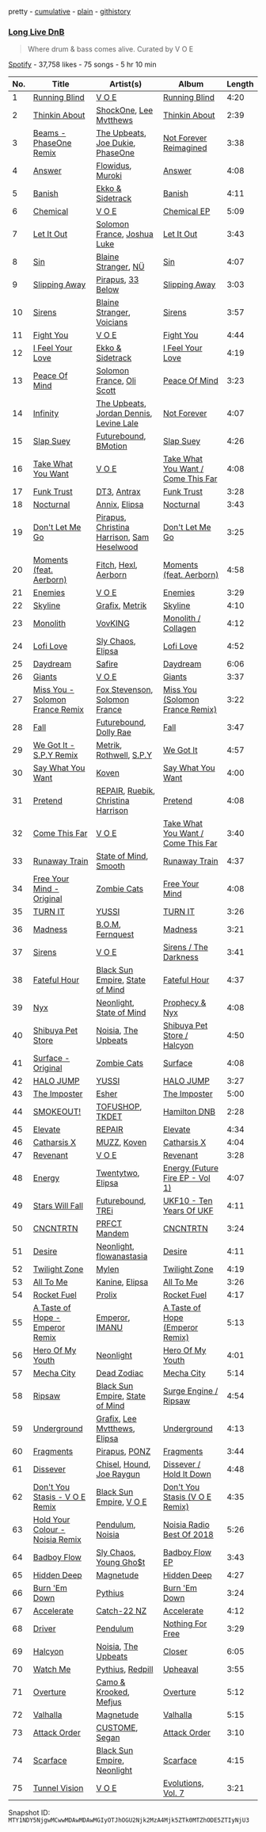 pretty - [cumulative](/playlists/cumulative/37i9dQZF1DXbouKezIgSHE.md) - [plain](/playlists/plain/37i9dQZF1DXbouKezIgSHE) - [githistory](https://github.githistory.xyz/mackorone/spotify-playlist-archive/blob/main/playlists/plain/37i9dQZF1DXbouKezIgSHE)

### [Long Live DnB](https://open.spotify.com/playlist/37i9dQZF1DXbouKezIgSHE)

> Where drum & bass comes alive\. Curated by V O E

[Spotify](https://open.spotify.com/user/spotify) - 37,758 likes - 75 songs - 5 hr 10 min

| No. | Title | Artist(s) | Album | Length |
|---|---|---|---|---|
| 1 | [Running Blind](https://open.spotify.com/track/1haDtHJoXaxhDVgEyS2Qwg) | [V O E](https://open.spotify.com/artist/3t8Pn6gip5ndfX7mGIymYm) | [Running Blind](https://open.spotify.com/album/1RBhLF0MA813Bbetzd49U1) | 4:20 |
| 2 | [Thinkin About](https://open.spotify.com/track/679TnTjA1ad756mFFq91ZK) | [ShockOne](https://open.spotify.com/artist/1yShtQaHjChbToQboKRzgH), [Lee Mvtthews](https://open.spotify.com/artist/2rf0ufpy1NIUGmEHqq27GC) | [Thinkin About](https://open.spotify.com/album/4SfWi60B50vfPPNEMUxxAs) | 2:39 |
| 3 | [Beams \- PhaseOne Remix](https://open.spotify.com/track/7ycSMHYKdNy1wmLydfXwZR) | [The Upbeats](https://open.spotify.com/artist/5fbq6W6HAncSYaFtlQi7fF), [Joe Dukie](https://open.spotify.com/artist/1stlWvYSCm3sSEIzdKBSeY), [PhaseOne](https://open.spotify.com/artist/0mO3Yf5XIPHfAbHh8yWLFk) | [Not Forever Reimagined](https://open.spotify.com/album/1bCGrIsOTVF0CbWEI6NsKW) | 3:38 |
| 4 | [Answer](https://open.spotify.com/track/4D73ZWeg24N8yUXxCx3Ejq) | [Flowidus](https://open.spotify.com/artist/410Yzyq0DmhJImIxqy5wOC), [Muroki](https://open.spotify.com/artist/3Nvjwz6gDry7Uume9kjCBT) | [Answer](https://open.spotify.com/album/1qSRXN1dWFRaKHgX1x5bDv) | 4:08 |
| 5 | [Banish](https://open.spotify.com/track/74rJWD85pGQY5aZH3xpdaY) | [Ekko & Sidetrack](https://open.spotify.com/artist/7IVvHpo698q6w0VadlUxCL) | [Banish](https://open.spotify.com/album/4xtxsqBKqbpIKt91GpjQrg) | 4:11 |
| 6 | [Chemical](https://open.spotify.com/track/5xOmruHbdLlhpDG1DZEyj7) | [V O E](https://open.spotify.com/artist/3t8Pn6gip5ndfX7mGIymYm) | [Chemical EP](https://open.spotify.com/album/1cj7deUnAQKEUAfgGH8uon) | 5:09 |
| 7 | [Let It Out](https://open.spotify.com/track/4e9q1J9F4r73HnoISaCims) | [Solomon France](https://open.spotify.com/artist/2NGEzvIbogjqVnEEnksrXp), [Joshua Luke](https://open.spotify.com/artist/1GCIBl7qMUgfxoixradAQj) | [Let It Out](https://open.spotify.com/album/54h3f4ebcouQqG55PBTCVX) | 3:43 |
| 8 | [Sin](https://open.spotify.com/track/6ALgsIOsGhhodeGq16BHIe) | [Blaine Stranger](https://open.spotify.com/artist/4ZKZR4BBx5EaP4T3slUd1j), [NÜ](https://open.spotify.com/artist/5V4k12TCud24oll7XIoOnt) | [Sin](https://open.spotify.com/album/1tt8TC0ohVxpA9zx9YXJab) | 4:07 |
| 9 | [Slipping Away](https://open.spotify.com/track/4fLJwiVRfyMkYf0c1n5EaP) | [Pirapus](https://open.spotify.com/artist/7KgEOoJ0CawH7NOaLe34Qe), [33 Below](https://open.spotify.com/artist/4tMIsBBR8M0PsorDf0mNEz) | [Slipping Away](https://open.spotify.com/album/5U4TNX4P82yF8KoNwQK0xy) | 3:03 |
| 10 | [Sirens](https://open.spotify.com/track/4daDeVqPJuvEnMWTrzl6W4) | [Blaine Stranger](https://open.spotify.com/artist/4ZKZR4BBx5EaP4T3slUd1j), [Voicians](https://open.spotify.com/artist/5DNApAt05XowaylsOJo1eW) | [Sirens](https://open.spotify.com/album/0Qc40pRAolw55Xo3t6HrNG) | 3:57 |
| 11 | [Fight You](https://open.spotify.com/track/5gv7MLLwa8Bqk2ototHmfI) | [V O E](https://open.spotify.com/artist/3t8Pn6gip5ndfX7mGIymYm) | [Fight You](https://open.spotify.com/album/2hn9kRqS6Nxta7Cvj4K6Bj) | 4:44 |
| 12 | [I Feel Your Love](https://open.spotify.com/track/5VXHh0kou6l74vmDRfFFpY) | [Ekko & Sidetrack](https://open.spotify.com/artist/7IVvHpo698q6w0VadlUxCL) | [I Feel Your Love](https://open.spotify.com/album/0AL1igVnFFCJIrJbhFAHsO) | 4:19 |
| 13 | [Peace Of Mind](https://open.spotify.com/track/76fyFZLL5uI3uH6uPMlWKa) | [Solomon France](https://open.spotify.com/artist/2NGEzvIbogjqVnEEnksrXp), [Oli Scott](https://open.spotify.com/artist/0JGeTI3sByz80XJ48gk9pv) | [Peace Of Mind](https://open.spotify.com/album/3Q7mz6QSjLA2O25sZ5JNm3) | 3:23 |
| 14 | [Infinity](https://open.spotify.com/track/0fgolKbSZwVRG0CThD5sWa) | [The Upbeats](https://open.spotify.com/artist/5fbq6W6HAncSYaFtlQi7fF), [Jordan Dennis](https://open.spotify.com/artist/2iSbupdaMW303tk8tqdCv5), [Levine Lale](https://open.spotify.com/artist/2qgQuxHp5MEISrfNMPnKu3) | [Not Forever](https://open.spotify.com/album/1V3eAxPa9vrKETf19EyDhV) | 4:07 |
| 15 | [Slap Suey](https://open.spotify.com/track/7I1XUjtzeNW79MgT28AkDe) | [Futurebound](https://open.spotify.com/artist/2Vqj1e2oloOKNqAT2gpoa5), [BMotion](https://open.spotify.com/artist/0bPx7cEowPdqxnvrsMnGD7) | [Slap Suey](https://open.spotify.com/album/4r4UsASmYLW0wyjx6yQDOd) | 4:26 |
| 16 | [Take What You Want](https://open.spotify.com/track/4kVHvoi8OOQFp1ZV5kYNwd) | [V O E](https://open.spotify.com/artist/3t8Pn6gip5ndfX7mGIymYm) | [Take What You Want / Come This Far](https://open.spotify.com/album/446PvnUtFcdBH010dsqcNZ) | 4:08 |
| 17 | [Funk Trust](https://open.spotify.com/track/5S7Odia9qyMX0Pomscbdt7) | [DT3](https://open.spotify.com/artist/2BWYrSn8dSJayZkvCf7t9U), [Antrax](https://open.spotify.com/artist/1k5mK5ao28jCQ7CBNIpYMG) | [Funk Trust](https://open.spotify.com/album/2DxRXMnTt8CGexNiBbc4mN) | 3:28 |
| 18 | [Nocturnal](https://open.spotify.com/track/64jRAmk99vinM9WgvGSNch) | [Annix](https://open.spotify.com/artist/0llNeW8Q52i2sxV7DsFASR), [Elipsa](https://open.spotify.com/artist/2HRQmTBCGufnxsFIodHske) | [Nocturnal](https://open.spotify.com/album/2DZvctY5zi4s5RyyiwPFxT) | 3:43 |
| 19 | [Don't Let Me Go](https://open.spotify.com/track/2h0tLMiwLsJ7e7xiWWzwKR) | [Pirapus](https://open.spotify.com/artist/7KgEOoJ0CawH7NOaLe34Qe), [Christina Harrison](https://open.spotify.com/artist/0Bodcxze5bIUbnJAI3JKTR), [Sam Heselwood](https://open.spotify.com/artist/3NWsg1qe0HyufJEhf1KoI6) | [Don't Let Me Go](https://open.spotify.com/album/6s2rMgpOULBHR8p3pXaDpx) | 3:25 |
| 20 | [Moments \(feat\. Aerborn\)](https://open.spotify.com/track/2JRHI6fTfc6yYHiRsPpSN5) | [Fitch](https://open.spotify.com/artist/4R1KJqQAvnwb0ChZWqTege), [Hexl](https://open.spotify.com/artist/4iJkP0sXV9RmVpGKSPt5Fq), [Aerborn](https://open.spotify.com/artist/0DKuAUrRIPmC6hFe21M1UX) | [Moments \(feat\. Aerborn\)](https://open.spotify.com/album/5Qs6vTTUVXfmSK9EzU4TsH) | 4:58 |
| 21 | [Enemies](https://open.spotify.com/track/62glmQhQN5BUrc1tJeQro7) | [V O E](https://open.spotify.com/artist/3t8Pn6gip5ndfX7mGIymYm) | [Enemies](https://open.spotify.com/album/5lCPnvaPimzf1wMITE75hv) | 3:29 |
| 22 | [Skyline](https://open.spotify.com/track/5M6DnQMTwQs0CaNdz7yJ5d) | [Grafix](https://open.spotify.com/artist/27YdXZOMLqvxI2pB5GyqyY), [Metrik](https://open.spotify.com/artist/2NCEtX40i9lLNpTg2X5583) | [Skyline](https://open.spotify.com/album/0j1JntUGndsVxvXu6DwvRg) | 4:10 |
| 23 | [Monolith](https://open.spotify.com/track/1pvHTmHwlsEZx5cVIbNKZD) | [VovKING](https://open.spotify.com/artist/5cv42gJ8QCmmPQ4h8DjsdH) | [Monolith / Collagen](https://open.spotify.com/album/4Hn4zbNH6NRnhtYpWq4xVb) | 4:12 |
| 24 | [Lofi Love](https://open.spotify.com/track/5F210oygZ6fMAvbznWrjwJ) | [Sly Chaos](https://open.spotify.com/artist/02QaTKGbI6W9D80tPSqJ6i), [Elipsa](https://open.spotify.com/artist/2HRQmTBCGufnxsFIodHske) | [Lofi Love](https://open.spotify.com/album/7fUAeXxYUirpCyQJuykaJt) | 4:52 |
| 25 | [Daydream](https://open.spotify.com/track/3baML5RbtecV8Q5yuzrslP) | [Safire](https://open.spotify.com/artist/0RUdbVM6eQL5oCoh6VHTDB) | [Daydream](https://open.spotify.com/album/5taOQUJucITY4aEJDQHT8d) | 6:06 |
| 26 | [Giants](https://open.spotify.com/track/6YZfLjsFTrRS8EtGLDY24Y) | [V O E](https://open.spotify.com/artist/3t8Pn6gip5ndfX7mGIymYm) | [Giants](https://open.spotify.com/album/5U9rP5znc63gF2UBnoQ8Hb) | 3:37 |
| 27 | [Miss You \- Solomon France Remix](https://open.spotify.com/track/6OXQfpCGaJ4OqS7g014KmB) | [Fox Stevenson](https://open.spotify.com/artist/2BQWHuvxG4kMYnfghdaCIy), [Solomon France](https://open.spotify.com/artist/2NGEzvIbogjqVnEEnksrXp) | [Miss You \(Solomon France Remix\)](https://open.spotify.com/album/7BXON2X1HqTRpdJHKiBGz3) | 3:22 |
| 28 | [Fall](https://open.spotify.com/track/1gfWf2AnJtLckqo9pRFI4p) | [Futurebound](https://open.spotify.com/artist/2Vqj1e2oloOKNqAT2gpoa5), [Dolly Rae](https://open.spotify.com/artist/0wB5diKi6MD5CqXoJ3h6lJ) | [Fall](https://open.spotify.com/album/797htxFmHyEMgc4mBz1q9h) | 3:47 |
| 29 | [We Got It \- S.P.Y Remix](https://open.spotify.com/track/1Iuo5rSPfXDVKxCyl2ePbW) | [Metrik](https://open.spotify.com/artist/2NCEtX40i9lLNpTg2X5583), [Rothwell](https://open.spotify.com/artist/5uPbfbVvS1knjpH37U1Mgr), [S.P.Y](https://open.spotify.com/artist/6aJAd8zM1s3Slw64KfsmaF) | [We Got It](https://open.spotify.com/album/1VBPJ2FXlBgEVwgiT6ixfi) | 4:57 |
| 30 | [Say What You Want](https://open.spotify.com/track/7C0AmMGDeLY4JaDNZcBC4b) | [Koven](https://open.spotify.com/artist/3UCbp6D1lvILlxRJT9LnFa) | [Say What You Want](https://open.spotify.com/album/0VPNitgjEkHtyreOZaa1oK) | 4:00 |
| 31 | [Pretend](https://open.spotify.com/track/4heg9L1ymejnW14gFLOAPn) | [REPAIR](https://open.spotify.com/artist/0xLqXvK6horF4enARe8AIN), [Ruebik](https://open.spotify.com/artist/331mn1ZP0uAGUcazag3TNa), [Christina Harrison](https://open.spotify.com/artist/0Bodcxze5bIUbnJAI3JKTR) | [Pretend](https://open.spotify.com/album/6AF06ZXUETEmdeoxf1deMo) | 4:08 |
| 32 | [Come This Far](https://open.spotify.com/track/0jE6OcJzJ1mngyrNV82mZK) | [V O E](https://open.spotify.com/artist/3t8Pn6gip5ndfX7mGIymYm) | [Take What You Want / Come This Far](https://open.spotify.com/album/446PvnUtFcdBH010dsqcNZ) | 3:40 |
| 33 | [Runaway Train](https://open.spotify.com/track/3vj5EMdE1ZlbJbYSFLqOwF) | [State of Mind](https://open.spotify.com/artist/6Piel9jEbV4Qb18Yw1B2dI), [Smooth](https://open.spotify.com/artist/7yRkgZyRXaO7oh1hTEyKNo) | [Runaway Train](https://open.spotify.com/album/5t2w6fgcttlt9NgtuNCzr0) | 4:37 |
| 34 | [Free Your Mind \- Original](https://open.spotify.com/track/2M1LSALo5PGjGeMIazRuhb) | [Zombie Cats](https://open.spotify.com/artist/5ZIAymQimYIkT08qGsRjoK) | [Free Your Mind](https://open.spotify.com/album/1HY5cRpzm4fG3yEH78C1E4) | 4:08 |
| 35 | [TURN IT](https://open.spotify.com/track/1RaWyRtQAjscmH6ixxKLsZ) | [YUSSI](https://open.spotify.com/artist/1IwkSL4i4wIu40Cej0a997) | [TURN IT](https://open.spotify.com/album/6hhsVfu76AyRKN2pKZW6c6) | 3:26 |
| 36 | [Madness](https://open.spotify.com/track/4A2JeNiPJLtMYhimPThNv6) | [B.O.M](https://open.spotify.com/artist/3obWOc3Iq15TgW0pTDY2RK), [Fernquest](https://open.spotify.com/artist/7vUiDGA4jzsPS8RSTaiFrL) | [Madness](https://open.spotify.com/album/1mrEcrd7eTfxOxjOxaXNgS) | 3:21 |
| 37 | [Sirens](https://open.spotify.com/track/6dLBgoJCyB9NlDARCTwJes) | [V O E](https://open.spotify.com/artist/3t8Pn6gip5ndfX7mGIymYm) | [Sirens / The Darkness](https://open.spotify.com/album/432FAF2FK68IP91Ra5boiH) | 3:41 |
| 38 | [Fateful Hour](https://open.spotify.com/track/5ZwvPXsvqWOr2XcDZ1ohu6) | [Black Sun Empire](https://open.spotify.com/artist/3PAXvY08KxX5HmCsmKw4x8), [State of Mind](https://open.spotify.com/artist/6Piel9jEbV4Qb18Yw1B2dI) | [Fateful Hour](https://open.spotify.com/album/0jkK70i3xZ2y3qeHBWSQ4T) | 4:37 |
| 39 | [Nyx](https://open.spotify.com/track/55oEMPn7GcYw0QnEPC7JRR) | [Neonlight](https://open.spotify.com/artist/1dDzlLlakr2JyoK4EtRv5L), [State of Mind](https://open.spotify.com/artist/6Piel9jEbV4Qb18Yw1B2dI) | [Prophecy & Nyx](https://open.spotify.com/album/2jRDWwBxGM3YkRzY93r2xK) | 4:08 |
| 40 | [Shibuya Pet Store](https://open.spotify.com/track/38hFp6SVQX1Wgo4c29qQXL) | [Noisia](https://open.spotify.com/artist/4YWj8sohRDjL9deiuRvEEY), [The Upbeats](https://open.spotify.com/artist/5fbq6W6HAncSYaFtlQi7fF) | [Shibuya Pet Store / Halcyon](https://open.spotify.com/album/5ZFpkF8RSRVHBQxVyrCXQC) | 4:50 |
| 41 | [Surface \- Original](https://open.spotify.com/track/3tWmWRpXzqzSEs5b34fWh9) | [Zombie Cats](https://open.spotify.com/artist/5ZIAymQimYIkT08qGsRjoK) | [Surface](https://open.spotify.com/album/4jxsdQNRrJb6lqYfFaDRAa) | 4:08 |
| 42 | [HALO JUMP](https://open.spotify.com/track/6jM65OGqVRyiGI2aLYuxMK) | [YUSSI](https://open.spotify.com/artist/1IwkSL4i4wIu40Cej0a997) | [HALO JUMP](https://open.spotify.com/album/7ynw3zwj2JvorTpUsjoqvc) | 3:27 |
| 43 | [The Imposter](https://open.spotify.com/track/2MX5YBjjJvzSxJHOkGbLt8) | [Esher](https://open.spotify.com/artist/2HJbrdpPlh54K4S93EwLvM) | [The Imposter](https://open.spotify.com/album/7gMeh3mBLtKh3VdlL9mx7b) | 5:00 |
| 44 | [SMOKEOUT!](https://open.spotify.com/track/4LnZpccW4aTfFLc8k16bCC) | [TOFUSHOP](https://open.spotify.com/artist/3k5lpoMiCUPqziGLYFTGlq), [TKDET](https://open.spotify.com/artist/7Moa6CDThPivkeTCqcJz2d) | [Hamilton DNB](https://open.spotify.com/album/2F9QTaHyoGeg3r1axnYrOf) | 2:28 |
| 45 | [Elevate](https://open.spotify.com/track/3fPUZpOtmF7W06I81lSccy) | [REPAIR](https://open.spotify.com/artist/0xLqXvK6horF4enARe8AIN) | [Elevate](https://open.spotify.com/album/44WJ9lfLRsyQk7NjkGh8Sy) | 4:34 |
| 46 | [Catharsis X](https://open.spotify.com/track/7ktbuWqGUsNmAS9OoNwgWk) | [MUZZ](https://open.spotify.com/artist/4UNnRb4LN2hGtbtMfPzMhg), [Koven](https://open.spotify.com/artist/3UCbp6D1lvILlxRJT9LnFa) | [Catharsis X](https://open.spotify.com/album/3ryV1s0kjVYKwRR4Is6Dqs) | 4:04 |
| 47 | [Revenant](https://open.spotify.com/track/2XbjdPhZ49Ds27aPtye9DJ) | [V O E](https://open.spotify.com/artist/3t8Pn6gip5ndfX7mGIymYm) | [Revenant](https://open.spotify.com/album/4xztJfknT7CtmYNoQMllsn) | 3:28 |
| 48 | [Energy](https://open.spotify.com/track/5pVgekIM4pSKSRDo2K9OIH) | [Twentytwo](https://open.spotify.com/artist/713Aalh7WlAQ655f2lUAnh), [Elipsa](https://open.spotify.com/artist/2HRQmTBCGufnxsFIodHske) | [Energy \(Future Fire EP \- Vol 1\)](https://open.spotify.com/album/5zBynfW4fW4IDcokUbLhwf) | 4:07 |
| 49 | [Stars Will Fall](https://open.spotify.com/track/2DbqtwgllIvbvpCAINsO9i) | [Futurebound](https://open.spotify.com/artist/2Vqj1e2oloOKNqAT2gpoa5), [TREi](https://open.spotify.com/artist/0ZNle26FCkef6NjJqBRice) | [UKF10 \- Ten Years Of UKF](https://open.spotify.com/album/3EplBy3AUD7boM11XfXoTp) | 4:11 |
| 50 | [CNCNTRTN](https://open.spotify.com/track/6CyWYoGbXYDaWzgVtDWFfJ) | [PRFCT Mandem](https://open.spotify.com/artist/17E7dnCNABNW9SJBiaDe5E) | [CNCNTRTN](https://open.spotify.com/album/3EMQpMfulXzJIVnHQRskOs) | 3:24 |
| 51 | [Desire](https://open.spotify.com/track/2zZMNnWQbHrUs10LkB9PQK) | [Neonlight](https://open.spotify.com/artist/1dDzlLlakr2JyoK4EtRv5L), [flowanastasia](https://open.spotify.com/artist/6AAhs4ooZ8UUIuuhWj1ZjM) | [Desire](https://open.spotify.com/album/6R36PEkkLoBaghta6MptKE) | 4:11 |
| 52 | [Twilight Zone](https://open.spotify.com/track/3QAJ6xTQl36OPcWZeTRtnN) | [Mylen](https://open.spotify.com/artist/7yHbz9ub8NawhPnbZbQQfW) | [Twilight Zone](https://open.spotify.com/album/0djd8tMCxpIaHhM6yRVEaw) | 4:19 |
| 53 | [All To Me](https://open.spotify.com/track/28TJ1DLGBJ9BddLpWwwuXQ) | [Kanine](https://open.spotify.com/artist/1KiNUGL3r0GgyLwqYCY1yV), [Elipsa](https://open.spotify.com/artist/2HRQmTBCGufnxsFIodHske) | [All To Me](https://open.spotify.com/album/5KgrT8AuRSZ202tqBdvrPW) | 3:26 |
| 54 | [Rocket Fuel](https://open.spotify.com/track/6HQxVsoHLIEBZRQNQGu7aG) | [Prolix](https://open.spotify.com/artist/3rNP0CUzTxxuNpc3ze8rXV) | [Rocket Fuel](https://open.spotify.com/album/0keamdsNhYHt1J1vt5fVcm) | 4:17 |
| 55 | [A Taste of Hope \- Emperor Remix](https://open.spotify.com/track/1ccwHZJ9NxexmQCT0wL53U) | [Emperor](https://open.spotify.com/artist/0qpokmnvq1MOYl954iVq7x), [IMANU](https://open.spotify.com/artist/5Y7rFm0tiJTVDzGLMzz0W1) | [A Taste of Hope \(Emperor Remix\)](https://open.spotify.com/album/2bpTN0k3Z0TGgtFgyaxzx7) | 5:13 |
| 56 | [Hero Of My Youth](https://open.spotify.com/track/37tXsgk0HpjY2cu8xImIK8) | [Neonlight](https://open.spotify.com/artist/1dDzlLlakr2JyoK4EtRv5L) | [Hero Of My Youth](https://open.spotify.com/album/4KhUOCJBc5x5lDknmc3tsP) | 4:01 |
| 57 | [Mecha City](https://open.spotify.com/track/5CnPR1Cx5GuRzjEbUFW2Vq) | [Dead Zodiac](https://open.spotify.com/artist/03neYbBKYF2wtie4YCPLgW) | [Mecha City](https://open.spotify.com/album/15tGRWe82MGl8ep9cedAiQ) | 5:14 |
| 58 | [Ripsaw](https://open.spotify.com/track/1ZOQ0OFZzmcPnF0JSPXLPO) | [Black Sun Empire](https://open.spotify.com/artist/3PAXvY08KxX5HmCsmKw4x8), [State of Mind](https://open.spotify.com/artist/6Piel9jEbV4Qb18Yw1B2dI) | [Surge Engine / Ripsaw](https://open.spotify.com/album/4bmxMQuybr46xm08o8j9bw) | 4:54 |
| 59 | [Underground](https://open.spotify.com/track/4hgX3PfsGkgYpn488zYncj) | [Grafix](https://open.spotify.com/artist/27YdXZOMLqvxI2pB5GyqyY), [Lee Mvtthews](https://open.spotify.com/artist/2rf0ufpy1NIUGmEHqq27GC), [Elipsa](https://open.spotify.com/artist/2HRQmTBCGufnxsFIodHske) | [Underground](https://open.spotify.com/album/5yZCE3J9PN5El4D1nKcLnQ) | 4:13 |
| 60 | [Fragments](https://open.spotify.com/track/2pYUTP45UkIdjd8vTdsvQV) | [Pirapus](https://open.spotify.com/artist/7KgEOoJ0CawH7NOaLe34Qe), [PONZ](https://open.spotify.com/artist/0mXqchgm5Vksrxi73qOlsF) | [Fragments](https://open.spotify.com/album/3JvwmBTKU0jK1dEaKlIKiz) | 3:44 |
| 61 | [Dissever](https://open.spotify.com/track/5ustxZkqst9khBjiGtmvdo) | [Chisel](https://open.spotify.com/artist/6YCvsKfbKbEiALHU8gD7mK), [Hound](https://open.spotify.com/artist/1N1kJZrpykKuPge5RfIyaD), [Joe Raygun](https://open.spotify.com/artist/1at1DNYXk2vcmMCYjfZR8c) | [Dissever / Hold It Down](https://open.spotify.com/album/0vjFdaVHghchml9myBnokJ) | 4:48 |
| 62 | [Don't You Stasis \- V O E Remix](https://open.spotify.com/track/17U3HZ4ajAmuFRR7uiKsdz) | [Black Sun Empire](https://open.spotify.com/artist/3PAXvY08KxX5HmCsmKw4x8), [V O E](https://open.spotify.com/artist/3t8Pn6gip5ndfX7mGIymYm) | [Don't You Stasis \(V O E Remix\)](https://open.spotify.com/album/4NRUTUQcfDZ9MKIBjW7Nmy) | 4:35 |
| 63 | [Hold Your Colour \- Noisia Remix](https://open.spotify.com/track/6zlPHGLqusbv03EcUNOCCH) | [Pendulum](https://open.spotify.com/artist/7MqnCTCAX6SsIYYdJCQj9B), [Noisia](https://open.spotify.com/artist/4YWj8sohRDjL9deiuRvEEY) | [Noisia Radio Best Of 2018](https://open.spotify.com/album/5EVxDRdW8GHFruLNmBqiQ3) | 5:26 |
| 64 | [Badboy Flow](https://open.spotify.com/track/2ADGeDmnEQ73HtLf2EEnfV) | [Sly Chaos](https://open.spotify.com/artist/02QaTKGbI6W9D80tPSqJ6i), [Young Gho$t](https://open.spotify.com/artist/64C1h8ZS4TwwOq6vTh5bIU) | [Badboy Flow EP](https://open.spotify.com/album/5y1yQHfS9MyvOuflJOeI4D) | 3:43 |
| 65 | [Hidden Deep](https://open.spotify.com/track/1THSOHQigCJf9zlCC5FWO9) | [Magnetude](https://open.spotify.com/artist/1oG2f8B49xa2z9ih8EnqdD) | [Hidden Deep](https://open.spotify.com/album/6H7OcIgE5mDWpcDDh2dfbE) | 4:27 |
| 66 | [Burn 'Em Down](https://open.spotify.com/track/43ohQwkTpSSgVdib9dJWj1) | [Pythius](https://open.spotify.com/artist/0CRJK2gwHjs3IKm4uhjNTR) | [Burn 'Em Down](https://open.spotify.com/album/3qYCL2kJB9G9yVUp8n3vU1) | 3:24 |
| 67 | [Accelerate](https://open.spotify.com/track/0UqJZnb9L3Kb8rnxLfwAc0) | [Catch\-22 NZ](https://open.spotify.com/artist/20YX5bIIvwKl8tWAQocBDZ) | [Accelerate](https://open.spotify.com/album/3sqgf8wMRGgmukNgoc1wvv) | 4:12 |
| 68 | [Driver](https://open.spotify.com/track/1tm7cZeRQFQsc2Nrpv8PYj) | [Pendulum](https://open.spotify.com/artist/7MqnCTCAX6SsIYYdJCQj9B) | [Nothing For Free](https://open.spotify.com/album/2C5pOup7ksQ7YFutOlP6nA) | 3:29 |
| 69 | [Halcyon](https://open.spotify.com/track/6wbt5QD31GiRa28x5vPJty) | [Noisia](https://open.spotify.com/artist/4YWj8sohRDjL9deiuRvEEY), [The Upbeats](https://open.spotify.com/artist/5fbq6W6HAncSYaFtlQi7fF) | [Closer](https://open.spotify.com/album/4OoqrSbmdPHjdr3GAKGZaQ) | 6:05 |
| 70 | [Watch Me](https://open.spotify.com/track/1F8zDNYbjFfu9S87fgJAV6) | [Pythius](https://open.spotify.com/artist/0CRJK2gwHjs3IKm4uhjNTR), [Redpill](https://open.spotify.com/artist/0cw20VTDfHmF2J6W8dreql) | [Upheaval](https://open.spotify.com/album/0WBxs60sR3Wc0EJOkkzgQc) | 3:55 |
| 71 | [Overture](https://open.spotify.com/track/4AjiA5HkJVy59369f0Jjlk) | [Camo & Krooked](https://open.spotify.com/artist/2N8IPNZTiNo3nj4mreOlHU), [Mefjus](https://open.spotify.com/artist/54qqaSH6byJIb8eFWxe3Pj) | [Overture](https://open.spotify.com/album/3WBh6onMnl64BJOyyCp64C) | 5:12 |
| 72 | [Valhalla](https://open.spotify.com/track/6iiLFq8kfykvJglqp3p4D5) | [Magnetude](https://open.spotify.com/artist/1oG2f8B49xa2z9ih8EnqdD) | [Valhalla](https://open.spotify.com/album/6LfP3ub5qMpGrPaGipkmEM) | 5:15 |
| 73 | [Attack Order](https://open.spotify.com/track/0eLoZOYyTFlEsu5N8uEjsl) | [CUSTOME](https://open.spotify.com/artist/5wuskIkuPDVvdwAhZtQWIe), [Segan](https://open.spotify.com/artist/0NgWGGk9p04zLTeFbIdsVO) | [Attack Order](https://open.spotify.com/album/01k4jf0UQuMZfUicwlnIKM) | 3:10 |
| 74 | [Scarface](https://open.spotify.com/track/5vh0ivtYzxIGTI7uG7fEtM) | [Black Sun Empire](https://open.spotify.com/artist/3PAXvY08KxX5HmCsmKw4x8), [Neonlight](https://open.spotify.com/artist/1dDzlLlakr2JyoK4EtRv5L) | [Scarface](https://open.spotify.com/album/4CaVmAajzKV44ztwALYEy1) | 4:15 |
| 75 | [Tunnel Vision](https://open.spotify.com/track/397qkLwrFYMUFdJT9PegmS) | [V O E](https://open.spotify.com/artist/3t8Pn6gip5ndfX7mGIymYm) | [Evolutions, Vol\. 7](https://open.spotify.com/album/70YMEULW9YC6o77jfJ4q6l) | 3:21 |

Snapshot ID: `MTY1NDY5NjgwMCwwMDAwMDAwMGIyOTJhOGU2Njk2MzA4Mjk5ZTk0MTZhODE5ZTIyNjU3`
